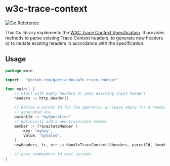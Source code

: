 # w3c-trace-context

[![Go Reference](https://pkg.go.dev/badge/github.com/garciasdos/w3c-trace-context.svg)](https://pkg.go.dev/github.com/garciasdos/w3c-trace-context)

This Go library implements the
[W3C Trace Context Specification](https://www.w3.org/TR/trace-context/).
It provides methods to parse existing Trace Context headers, to generate new
headers or to mutate existing headers in accordance with the specification.

## Usage

```go
package main

import . "github.com/garciasdos/w3c-trace-context"

func main() {
    // Start with empty headers or pass existing input headers
    headers := http.Header{}

    // Define a parent ID for the operation or leave empty for a randomly
    // generated one
    parentId := "myOperation" 
    // Optionally add a new tracestate member
    member := TraceStateMember {
        Key: "myKey",
        Value: "myValue",
    }
    newHeaders, tc, err := HandleTraceContext(&headers, parentId, &member, SamplingBehaviorPassThrough)

    // pass newHeaders to next systems
}
```
